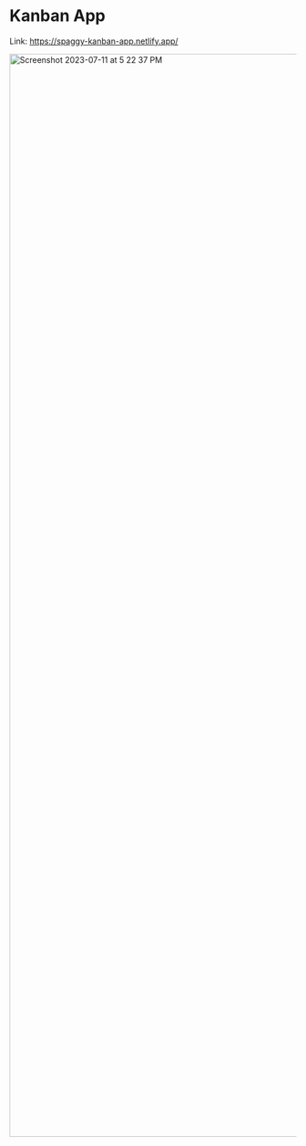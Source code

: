 # Kanban App

Link: https://spaggy-kanban-app.netlify.app/

<img width="1902" alt="Screenshot 2023-07-11 at 5 22 37 PM" src="https://github.com/ronaldkohhh/kanban-app/assets/29926698/605b3b71-b0ea-47ef-a5a1-028f582c766b">
